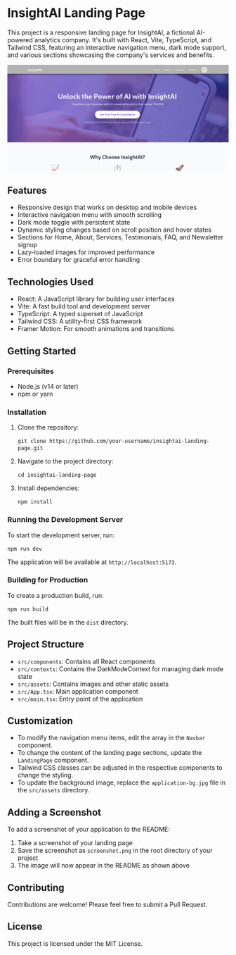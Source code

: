 # InsightAI Landing Page

This project is a responsive landing page for InsightAI, a fictional AI-powered analytics company. It's built with React, Vite, TypeScript, and Tailwind CSS, featuring an interactive navigation menu, dark mode support, and various sections showcasing the company's services and benefits.

![InsightAI Landing Page Screenshot](./public/screenshot.png)

## Features

- Responsive design that works on desktop and mobile devices
- Interactive navigation menu with smooth scrolling
- Dark mode toggle with persistent state
- Dynamic styling changes based on scroll position and hover states
- Sections for Home, About, Services, Testimonials, FAQ, and Newsletter signup
- Lazy-loaded images for improved performance
- Error boundary for graceful error handling

## Technologies Used

- React: A JavaScript library for building user interfaces
- Vite: A fast build tool and development server
- TypeScript: A typed superset of JavaScript
- Tailwind CSS: A utility-first CSS framework
- Framer Motion: For smooth animations and transitions

## Getting Started

### Prerequisites

- Node.js (v14 or later)
- npm or yarn

### Installation

1. Clone the repository:
   ```
   git clone https://github.com/your-username/insightai-landing-page.git
   ```

2. Navigate to the project directory:
   ```
   cd insightai-landing-page
   ```

3. Install dependencies:
   ```
   npm install
   ```

### Running the Development Server

To start the development server, run:

```
npm run dev
```

The application will be available at `http://localhost:5173`.

### Building for Production

To create a production build, run:

```
npm run build
```

The built files will be in the `dist` directory.

## Project Structure

- `src/components`: Contains all React components
- `src/contexts`: Contains the DarkModeContext for managing dark mode state
- `src/assets`: Contains images and other static assets
- `src/App.tsx`: Main application component
- `src/main.tsx`: Entry point of the application

## Customization

- To modify the navigation menu items, edit the array in the `Navbar` component.
- To change the content of the landing page sections, update the `LandingPage` component.
- Tailwind CSS classes can be adjusted in the respective components to change the styling.
- To update the background image, replace the `application-bg.jpg` file in the `src/assets` directory.

## Adding a Screenshot

To add a screenshot of your application to the README:

1. Take a screenshot of your landing page
2. Save the screenshot as `screenshot.png` in the root directory of your project
3. The image will now appear in the README as shown above

## Contributing

Contributions are welcome! Please feel free to submit a Pull Request.

## License

This project is licensed under the MIT License.
